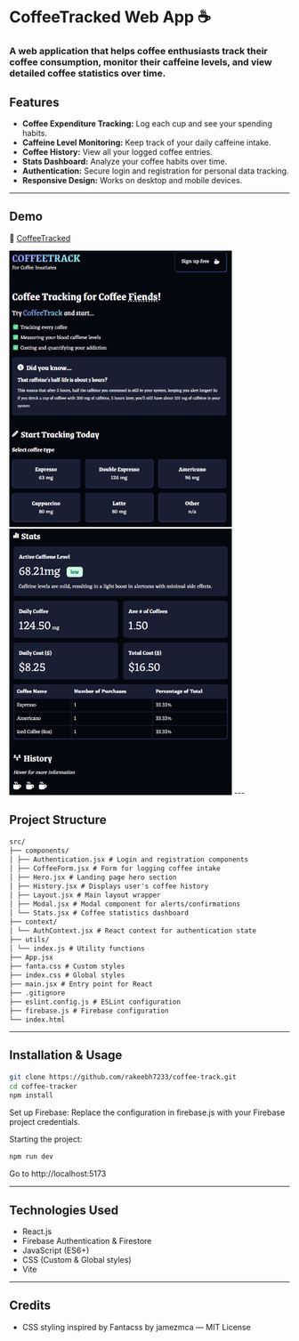 # CoffeeTracked Web App ☕️

### A web application that helps coffee enthusiasts track their coffee consumption, monitor their caffeine levels, and view detailed coffee statistics over time.  


## Features

- **Coffee Expenditure Tracking:** Log each cup and see your spending habits.
- **Caffeine Level Monitoring:** Keep track of your daily caffeine intake.
- **Coffee History:** View all your logged coffee entries.
- **Stats Dashboard:** Analyze your coffee habits over time.
- **Authentication:** Secure login and registration for personal data tracking.
- **Responsive Design:** Works on desktop and mobile devices.

---

## Demo
🔗 [CoffeeTracked](https://coffeetracked.netlify.app/)

<img src="image.png" alt="Form" style="width:400px; display:inline-block;" />
<img src="image-1.png" alt="Stats and History" style="width:400px; display:inline-block;" />
---

## Project Structure
```
src/
├── components/
│ ├── Authentication.jsx # Login and registration components
│ ├── CoffeeForm.jsx # Form for logging coffee intake
│ ├── Hero.jsx # Landing page hero section
│ ├── History.jsx # Displays user's coffee history
│ ├── Layout.jsx # Main layout wrapper
│ ├── Modal.jsx # Modal component for alerts/confirmations
│ └── Stats.jsx # Coffee statistics dashboard
├── context/
│ └── AuthContext.jsx # React context for authentication state
├── utils/
│ └── index.js # Utility functions
├── App.jsx 
├── fanta.css # Custom styles  
├── index.css # Global styles
├── main.jsx # Entry point for React
├── .gitignore 
├── eslint.config.js # ESLint configuration
├── firebase.js # Firebase configuration
└── index.html 
```
---

## Installation & Usage

```bash
git clone https://github.com/rakeebh7233/coffee-track.git
cd coffee-tracker
npm install
```
Set up Firebase:
Replace the configuration in firebase.js with your Firebase project credentials.

Starting the project:
```bash
npm run dev
```
Go to http://localhost:5173

---

## Technologies Used
* React.js
* Firebase Authentication & Firestore
* JavaScript (ES6+)
* CSS (Custom & Global styles)
* Vite 

---
## Credits
* CSS styling inspired by Fantacss by jamezmca — MIT License